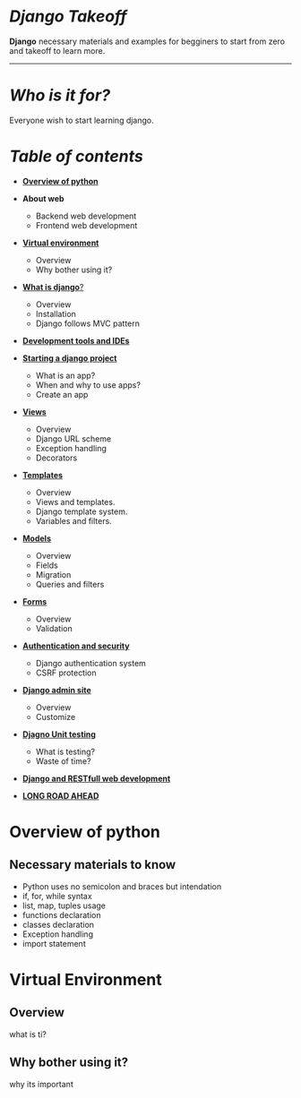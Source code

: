 _Django Takeoff_
===
**Django** necessary materials and examples for begginers to start from zero and takeoff to learn more.

---

_Who is it for?_
===
Everyone wish to start learning django.

_Table of contents_
===
* [**Overview of python**](#overview_of_python)
* **About web**
	* Backend web development
	* Frontend web development
* [**Virtual environment**](#virtual_environment)
	* Overview
	* Why bother using it?
	
* [**What is django**?]()
	* Overview
	* Installation
	* Django follows MVC pattern
  
* [**Development tools and IDEs**]()
* [**Starting a django project**]()
	* What is an app?
	* When and why to use apps?
	* Create an app
* [**Views**]()
	* Overview
	* Django URL scheme
	* Exception handling
	* Decorators
* [**Templates**]()
	* Overview
	* Views and templates.
	* Django template system.
	* Variables and filters.
* [**Models**]()
	* Overview
	* Fields
	* Migration
	* Queries and filters
* [**Forms**]()
	* Overview
	* Validation
* [**Authentication and security**]()
	* Django authentication system
	* CSRF protection
* [**Django admin site**]()
	* Overview
	* Customize
* [**Djagno Unit testing**]()
	* What is testing?
	* Waste of time?
* [**Django and RESTfull web development**]()
* [**LONG ROAD AHEAD**]()

Overview of python
===
## Necessary materials to know

* Python uses no semicolon and braces but intendation
* if, for, while syntax
* list, map, tuples usage
* functions declaration
* classes declaration
* Exception handling
* import statement

Virtual Environment
===
## Overview
what is ti?
## Why bother using it?
why its important
